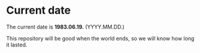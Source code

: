 # Current date

The current date is **1983.06.19.** (YYYY.MM.DD.)

This repository will be good when the world ends, so we will know how long it lasted.